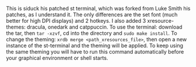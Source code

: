 This is siduck his patched st terminal, which was forked from Luke Smith his patches, as I understand it. The only differences are the set font (much better for high DPI displays) and 2 hotkeys. I also added 3 xresource-themes: dracula, onedark and catppuccin. 
To use the terminal: download the tar, then `tar -xzvf`, cd into the directory and `sudo make install`. 
To change the theming: `xrdb merge <path_xresources_file>`, then open a new instance of the st-terminal and the theming will be applied. To keep using the same theming you will have to run this command automatically before your graphical environment or shell starts. 
